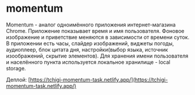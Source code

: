 # momentum

Momentum - аналог одноимённого приложения интернет-магазина Chrome. Приложение показывает время и имя пользователя. Фоновое изображение и приветствие меняются в зависимости от времени суток.
В приложении есть часы, слайдер изображений, виджеты погоды, аудиоплеер, блок цитата дня, настройки(выбор языка, источник изоображений, скрытие элементов). Для хранения имени пользователя и населённого пункта используется локальное хранилище - local storage.

Деплой: [https://tchigi-momentum-task.netlify.app/](https://tchigi-momentum-task.netlify.app/)
